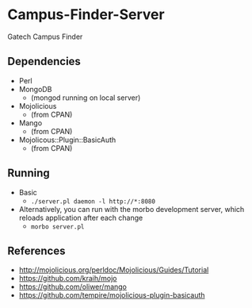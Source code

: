 # Campus-Finder-Server
Gatech Campus Finder

## Dependencies
* Perl
* MongoDB
    * (mongod running on local server)
* Mojolicious
    * (from CPAN)
* Mango
    * (from CPAN)
* Mojolicous::Plugin::BasicAuth
    * (from CPAN)

## Running
* Basic
    * `./server.pl daemon -l http://*:8080`
* Alternatively, you can run with the morbo development server, which reloads application after each change
    * `morbo server.pl`

## References
* http://mojolicious.org/perldoc/Mojolicious/Guides/Tutorial
* https://github.com/kraih/mojo
* https://github.com/oliwer/mango
* https://github.com/tempire/mojolicious-plugin-basicauth

